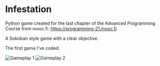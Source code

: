 # Infestation
Python game created for the last chapter of the Advanced Programming Course from mooc.fi: https://programming-21.mooc.fi

A Sokoban style game with a clear objective.

The first game I've coded.

![Gameplay 1](https://raw.githubusercontent.com/manuelmfelix/Python_Games/main/Images/Infestation_gameplay_1.JPG?token=ARMKNYEBBU7FDYAJA4RDS2DBZSEQ2)
![Gameplay 2](https://raw.githubusercontent.com/manuelmfelix/Python_Games/main/Images/Infestation_gameplay_2.JPG?token=ARMKNYHDXBDRHYUFPGBOVTDBZSESY)

